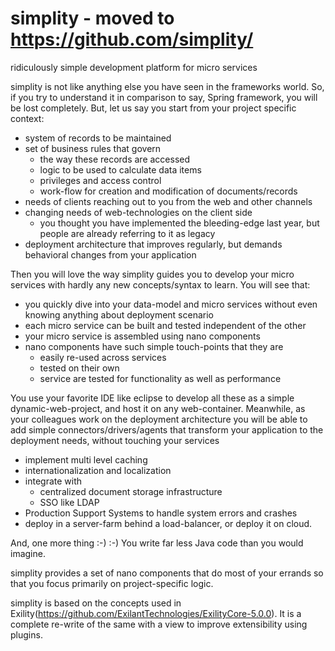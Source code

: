 # simplity - moved to https://github.com/simplity/
ridiculously simple development platform for micro services 

simplity is not like anything else you have seen in the frameworks world. So, if you try to understand it in comparison to say, Spring framework, you will be lost completely. But, let us say you start from your project specific context:
- system of records to be maintained
- set of business rules that govern
     - the way these records are accessed
     - logic to be used to calculate data items 
     - privileges and access control
     - work-flow for creation and modification of documents/records
- needs of clients reaching out to you from the web and other channels
- changing needs of web-technologies on the client side
     - you thought you have implemented the bleeding-edge last year, but people are already referring to it as legacy
- deployment architecture that improves regularly, but demands behavioral changes from your application

Then you will love the way simplity guides you to develop your micro services with hardly any new concepts/syntax to learn. 
You will see that:
 - you quickly dive into your data-model and micro services without even knowing anything about deployment scenario
 - each micro service can be built and tested independent of the other
 - your micro service is assembled using nano components
 - nano components have such simple touch-points that they are
     - easily re-used across services
     - tested on their own
     - service are tested for functionality as well as performance

You use your favorite IDE like eclipse to develop all these as a simple dynamic-web-project, and host it on any web-container.
Meanwhile, as your colleagues work on the deployment architecture you will be able to add simple connectors/drivers/agents that transform your application to the deployment needs,  without touching your services
- implement multi level caching
- internationalization and localization
- integrate with 
     - centralized document storage infrastructure
     - SSO like LDAP
- Production Support Systems to handle system errors and crashes
- deploy in a server-farm behind a load-balancer, or deploy it on cloud.

And, one more thing  :-) :-)
You write far less Java code than you would imagine.


simplity provides a set of nano components that do most of your errands so that you focus primarily on project-specific logic.


simplity is based on the concepts used in Exility(https://github.com/ExilantTechnologies/ExilityCore-5.0.0).
It is a complete re-write of the same with a view to improve extensibility using plugins.
